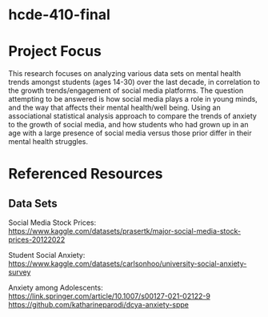 # hcde-410-final

# Project Focus
This research focuses on analyzing various data sets on mental health trends amongst students (ages 14-30) over the last decade, in correlation to the growth trends/engagement of social media platforms. The question attempting to be answered is how social media plays a role in young minds, and the way that affects their mental health/well being. Using an associational statistical analysis approach to compare the trends of anxiety to the growth of social media, and how students who had grown up in an age with a large presence of social media versus those prior differ in their mental health struggles. 

# Referenced Resources
## Data Sets

Social Media Stock Prices:
https://www.kaggle.com/datasets/prasertk/major-social-media-stock-prices-20122022

Student Social Anxiety:
https://www.kaggle.com/datasets/carlsonhoo/university-social-anxiety-survey

Anxiety among Adolescents: 
https://link.springer.com/article/10.1007/s00127-021-02122-9
https://github.com/katharineparodi/dcya-anxiety-sppe
